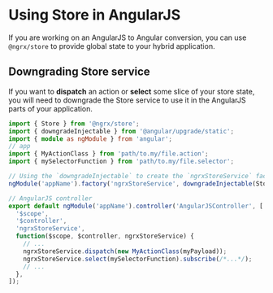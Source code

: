# Using Store in AngularJS

If you are working on an AngularJS to Angular conversion, you can use
`@ngrx/store` to provide global state to your hybrid application.

## Downgrading Store service

If you want to **dispatch** an action or **select** some slice of your store
state, you will need to downgrade the Store service to use it in the AngularJS
parts of your application.

```ts
import { Store } from '@ngrx/store';
import { downgradeInjectable } from '@angular/upgrade/static';
import { module as ngModule } from 'angular';
// app
import { MyActionClass } from 'path/to.my/file.action';
import { mySelectorFunction } from 'path/to.my/file.selector';

// Using the `downgradeInjectable` to create the `ngrxStoreService` factory in AngularJS
ngModule('appName').factory('ngrxStoreService', downgradeInjectable(Store));

// AngularJS controller
export default ngModule('appName').controller('AngularJSController', [
  '$scope',
  '$controller',
  'ngrxStoreService',
  function($scope, $controller, ngrxStoreService) {
    // ...
    ngrxStoreService.dispatch(new MyActionClass(myPayload));
    ngrxStoreService.select(mySelectorFunction).subscribe(/*...*/);
    // ...
  },
]);
```
